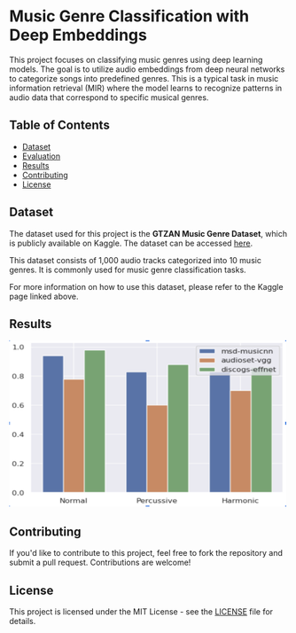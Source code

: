 # Music Genre Classification with Deep Embeddings

This project focuses on classifying music genres using deep learning models. The goal is to utilize audio embeddings from deep neural networks to categorize songs into predefined genres. This is a typical task in music information retrieval (MIR) where the model learns to recognize patterns in audio data that correspond to specific musical genres.

## Table of Contents


- [Dataset](#dataset)
- [Evaluation](#evaluation)
- [Results](#results)
- [Contributing](#contributing)
- [License](#license)

## Dataset



The dataset used for this project is the **GTZAN Music Genre Dataset**, which is publicly available on Kaggle. The dataset can be accessed [here](https://www.kaggle.com/datasets/andradaolteanu/gtzan-dataset-music-genre-classification).

This dataset consists of 1,000 audio tracks categorized into 10 music genres. It is commonly used for music genre classification tasks.

For more information on how to use this dataset, please refer to the Kaggle page linked above.

## Results



<img src="results.png" width="500" height="300"/>



## Contributing

If you'd like to contribute to this project, feel free to fork the repository and submit a pull request. Contributions are welcome!

## License


This project is licensed under the MIT License - see the [LICENSE](LICENSE) file for details.
